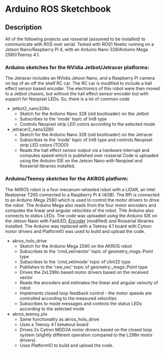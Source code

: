 # Arduino ROS Sketchbook

## Description
All of the following projects use rosserial (assumed to be installed) to communicate with ROS over serial. Tested with ROS1 Noetic running on a Jetson Nano/Raspberry Pi 4, with an Arduino Nano 328/Arduino Mega 2560/Teensy 4.1.

### Arduino sketches for the NVidia Jetbot/Jetracer platforms:  
The Jetracer includes an NVidia Jetson Nano, and a Raspberry Pi camera on top of an off the shelf RC car. The RC car is modified to include a hall effect sensor based encoder. The electronics of this robot were then moved to a Jetbot chassis, but without the hall effect sensor encoder but with support for Neopixel LEDs. So, there is a lot of common code

* jetbot2_nano328o
  * Sketch for the Arduino Nano 328 (old bootloader) on the Jetbot
  * Subscribes to the 'mode' topic of Int8 type
  * Controls Neopixel strip LED colors according to the selected mode
* jetracer2_nano3280
  * Sketch for the Arduino Nano 328 (old bootloader) on the Jetracer
  * Subscribes to the 'mode' topic of Int8 type and controls Neopixel strip LED colors (TODO)
  * Reads the hall effect sensor output via a hardware interrupt and computes speed which is published over rosserial
Code is uploaded using the Arduino IDE on the Jetson Nano with Neopixel and Rosserial libraries installed.

### Arduino/Teensy sketches for the AKROS platform:
The AKROS robot is a four mecanum-wheeled robot with a LIDAR, an Intel Realsense T265 connected to a Raspberry Pi 4 (4GB). The RPi is connected to an Arduino Mega 2560 which is used to control the motor drivers to drive the robot. The Arduino Mega also reads from the four motor encoders and computes the linear and angular velocities of the robot. THe Arduino also connects to status LEDs. The code was uploaded using the Arduino IDE on the Jetson Nano with FastLED, [Encoder](https://github.com/adityakamath/Encoder) (modified) and Rosserial libraries installed. The Arduino was replaced with a Teensy 4.1 board with Cytron motor drivers and PlatformIO was used to build and upload the code.

* akros_holo_drive
  * Sketch for the Arduino Mega 2560 on the AKROS robot
  * Subscribes to the 'cmd_vel/vector' topic of geometry_msgs::Point type
  * Subscribes to the 'cmd_vel/mode' topic of UInt32 type
  * Publishes to the 'raw_vec' topic of geometry:_msgs::Point type
  * Drives the 2xL298n based motor drivers based on the received vector
  * Reads the encoders and estimates the linear and angular velocity of robot
  * Implements closed loop feedback control - the motor speeds are controlled according to the measured velocities
  * Subscribes to mode messages and controls the status LEDs according to the selected mode
* akros_teensy_pio
  * Same functionality as akros_holo_drive
  * Uses a Teensy 4.1 breakout board
  * Drives 2x Cytron MDD3A motor drivers based on the closed loop system (slightly different operation compared to the L298n motor drivers)
  * Uses PlatformIO to build and upload the code.